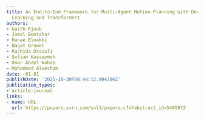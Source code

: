 ```yaml
---
title: An End-to-End Framework for Multi-Agent Motion Planning with Deep Reinforcement
  Learning and Transformers
authors:
- Gaith Rjoub
- Jamal Bentahar
- Hanae Elmekki
- Nagat Drawel
- Rachida Dssouli
- Sofian Kassaymeh
- Omar Abdel Wahab
- Mohammed Alweshah
date: -01-01
publishDate: '2025-10-30T00:44:12.904706Z'
publication_types:
- article-journal
links:
- name: URL
  url: https://papers.ssrn.com/sol3/papers.cfm?abstract_id=5405073
---
```

